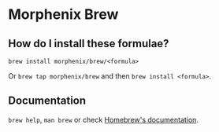 # Morphenix Brew

## How do I install these formulae?
`brew install morphenix/brew/<formula>`

Or `brew tap morphenix/brew` and then `brew install <formula>`.

## Documentation
`brew help`, `man brew` or check [Homebrew's documentation](https://docs.brew.sh).
